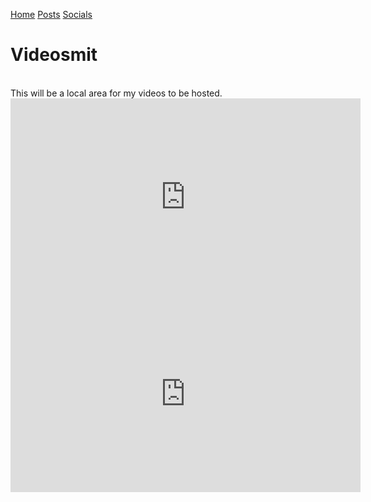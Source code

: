 <head><title>Linux-Gamer - Videos</title></head>

[Home](index.md) [Posts](posts.md) [Socials](socials.md)
# Videosmit
<br>
This will be a local area for my videos to be hosted.

<iframe width="560" height="315" src="https://www.youtube.com/embed/akQs6qq2x3o" title="YouTube video player" frameborder="0" allow="accelerometer; autoplay; clipboard-write; encrypted-media; gyroscope; picture-in-picture" allowfullscreen></iframe>
<br>
<iframe width="560" height="315" src="https://www.youtube.com/embed/V2JM4PS_x7I" title="YouTube video player" frameborder="0" allow="accelerometer; autoplay; clipboard-write; encrypted-media; gyroscope; picture-in-picture" allowfullscreen></iframe>